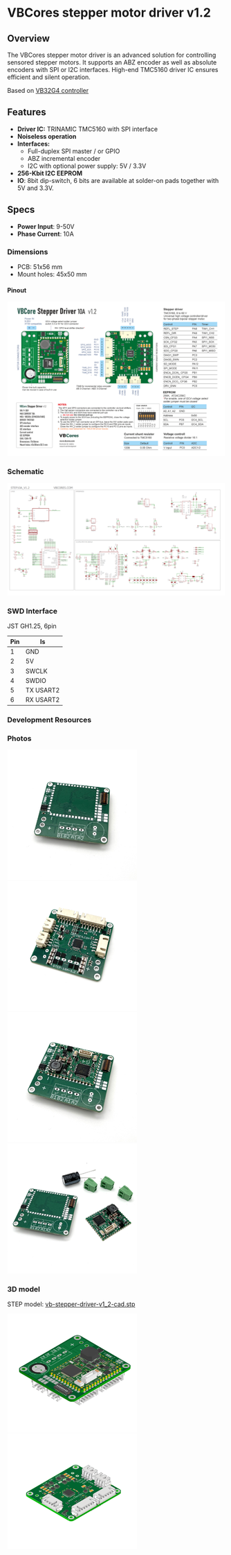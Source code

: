 # VBCores stepper motor driver v1.2

## Overview
The VBCores stepper motor driver is an advanced solution for controlling sensored stepper motors. It supports an ABZ encoder as well as absolute encoders with SPI or I2C interfaces. High-end TMC5160 driver IC ensures efficient and silent operation.

Based on [VB32G4 controller](https://github.com/VBCores/VBCores_files/tree/main/01-VB-Core32G4) 


## Features
- **Driver IC:** TRINAMIC TMC5160 with SPI interface
- **Noiseless operation**
- **Interfaces:**
	- Full-duplex SPI master / or GPIO
	- ABZ incremental encoder
	- I2C with optional power supply: 5V / 3.3V
- **256-Kbit I2C EEPROM**
- **IO**: 8bit dip-switch, 6 bits are available at solder-on pads together with 5V and 3.3V.

## Specs
- **Power Input**: 9-50V
- **Phase Current**: 10A
  
### Dimensions
- PCB: 51x56 mm
- Mount holes: 45x50 mm

#### Pinout
![VBCores Stepper motor driver TMC5160 pinout](VB_Stepper_Driver_v1_2_pinout.png)

### Schematic
![VBCores Stepper motor driver TMC5160 schematic](VB_stepper_1_2_schematic.png)


### SWD Interface

JST GH1.25, 6pin

| Pin      | Is           | 
| -------- | -------------|
| 1        | GND          |
| 2        | 5V           |
| 3        | SWCLK        |
| 4        | SWDIO        |
| 5        | TX USART2    |
| 6        | RX USART2    |

### Development Resources




### Photos
<p float="left">
<img src="vb-stepper-driver-v1_2-1.jpg" width="300">
<img src="vb-stepper-driver-v1_2-2.jpg" width="300">
<img src="vb-stepper-driver-v1_2-3.jpg" width="300">
<img src="vb-stepper-driver-v1_2-4.jpg" width="300">
</p>


### 3D model

STEP model: [vb-stepper-driver-v1_2-cad.stp](vb-stepper-driver-v1_2-cad.stp)
<p float="left">
<img src="vb-stepper-driver-v1_2-render-1.png" width="300">
<img src="vb-stepper-driver-v1_2-render-2.png" width="300">
</p>





